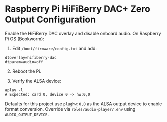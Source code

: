 # Raspberry Pi HiFiBerry DAC+ Zero Output Configuration

Enable the HiFiBerry DAC overlay and disable onboard audio. On Raspberry Pi OS (Bookworm):

1. Edit `/boot/firmware/config.txt` and add:

```
dtoverlay=hifiberry-dac
dtparam=audio=off
```

2. Reboot the Pi.

3. Verify the ALSA device:

```
aplay -l
# Expected: card 0, device 0 -> hw:0,0
```

Defaults for this project use `plughw:0,0` as the ALSA output device to enable format conversion. Override via `roles/audio-player/.env` using `AUDIO_OUTPUT_DEVICE`.
